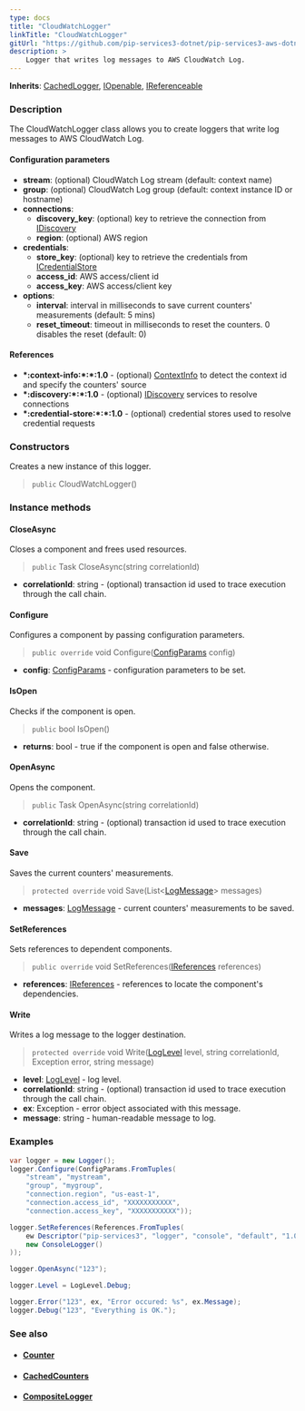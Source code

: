 ```yaml
---
type: docs
title: "CloudWatchLogger"
linkTitle: "CloudWatchLogger"
gitUrl: "https://github.com/pip-services3-dotnet/pip-services3-aws-dotnet"
description: >
    Logger that writes log messages to AWS CloudWatch Log.
---
```


**Inherits**: [CachedLogger](../../../components/log/cached_logger), [IOpenable](../../../commons/run/iopenable), [IReferenceable](../../../commons/refer/ireferenceable)

### Description

The CloudWatchLogger class allows you to create loggers that write log messages to AWS CloudWatch Log.

#### Configuration parameters
 
- **stream**: (optional) CloudWatch Log stream (default: context name)
- **group**: (optional) CloudWatch Log group (default: context instance ID or hostname)
- **connections**:                   
    - **discovery_key**: (optional) key to retrieve the connection from [IDiscovery](../../../components/connect/idiscovery)
    - **region**: (optional) AWS region
- **credentials**:    
    - **store_key**: (optional) key to retrieve the credentials from [ICredentialStore](../../../components/auth/icredential_store)
    - **access_id**: AWS access/client id
    - **access_key**: AWS access/client key
 - **options**:
    - **interval**: interval in milliseconds to save current counters' measurements (default: 5 mins)
    - **reset_timeout**: timeout in milliseconds to reset the counters. 0 disables the reset (default: 0)


#### References
- **\*:context-info:\*:\*:1.0** - (optional) [ContextInfo](../../../components/info/context_info) to detect the context id and specify the counters' source
- **\*:discovery:\*:\*:1.0** - (optional) [IDiscovery](../../../components/connect/idiscovery) services to resolve connections
- **\*:credential-store:\*:\*:1.0** - (optional) credential stores used to resolve credential requests

### Constructors
Creates a new instance of this logger.

> `public` CloudWatchLogger()


### Instance methods

#### CloseAsync
Closes a component and frees used resources.

> `public` Task CloseAsync(string correlationId)

- **correlationId**: string - (optional) transaction id used to trace execution through the call chain.

#### Configure
Configures a component by passing configuration parameters.

> `public override` void Configure([ConfigParams](../../../commons/config/config_params) config)

- **config**: [ConfigParams](../../../commons/config/config_params) - configuration parameters to be set.


#### IsOpen
Checks if the component is open.

> `public` bool IsOpen()

- **returns**: bool - true if the component is open and false otherwise.

#### OpenAsync
Opens the component.

> `public` Task OpenAsync(string correlationId)

- **correlationId**: string - (optional) transaction id used to trace execution through the call chain.

#### Save
Saves the current counters' measurements.

> `protected override` void Save(List<[LogMessage](../../../components/log/log_message)> messages)

- **messages**: [LogMessage](../../../components/log/log_message) - current counters' measurements to be saved.

#### SetReferences
Sets references to dependent components.

> `public override` void SetReferences([IReferences](../../../commons/refer/ireferences) references)

- **references**: [IReferences](../../../commons/refer/ireferences) - references to locate the component's dependencies.

#### Write
Writes a log message to the logger destination.

> `protected override` void Write([LogLevel](../../../components/log/log_level) level, string correlationId, Exception error, string message)

- **level**: [LogLevel](../../../components/log/log_level) - log level.
- **correlationId**: string - (optional) transaction id used to trace execution through the call chain.
- **ex**: Exception - error object associated with this message.
- **message**: string - human-readable message to log.



### Examples

```cs
var logger = new Logger();
logger.Configure(ConfigParams.FromTuples(
    "stream", "mystream",
    "group", "mygroup",
    "connection.region", "us-east-1",
    "connection.access_id", "XXXXXXXXXXX",
    "connection.access_key", "XXXXXXXXXXX"));

logger.SetReferences(References.FromTuples(
    ew Descriptor("pip-services3", "logger", "console", "default", "1.0"), 
    new ConsoleLogger()
));

logger.OpenAsync("123");

logger.Level = LogLevel.Debug;

logger.Error("123", ex, "Error occured: %s", ex.Message);
logger.Debug("123", "Everything is OK.");
```

### See also
- #### [Counter](../../../components/count/counter)
- #### [CachedCounters](../../../components/count/cached_counters)
- #### [CompositeLogger](../../../components/log/composite_logger) 
